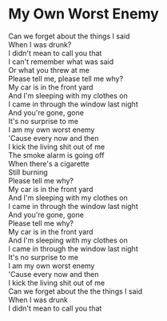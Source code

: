 # My Own Worst Enemy

Can we forget about the things I said  
When I was drunk?  
I didn't mean to call you that  
I can't remember what was said  
Or what you threw at me  
Please tell me, please tell me why?  
My car is in the front yard  
And I'm sleeping with my clothes on  
I came in through the window last night  
And you're gone, gone  
It's no surprise to me  
I am my own worst enemy  
'Cause every now and then  
I kick the living shit out of me  
The smoke alarm is going off  
When there's a cigarette  
Still burning  
Please tell me why?  
My car is in the front yard  
And I'm sleeping with my clothes on  
I came in through the window last night  
And you're gone, gone  
Please tell me why?  
My car is in the front yard  
And I'm sleeping with my clothes on  
I came in through the window last night  
It's no surprise to me  
I am my own worst enemy  
'Cause every now and then  
I kick the living shit out of me  
Can we forget about the the things I said  
When I was drunk  
I didn't mean to call you that
